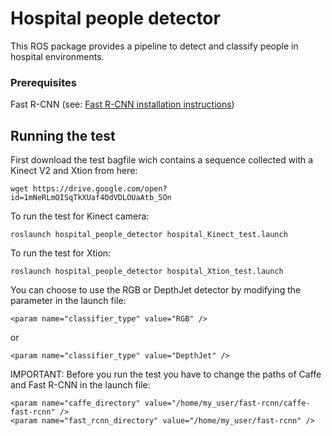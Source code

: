 # Hospital people detector

This ROS package provides a pipeline to detect and classify people in hospital environments.


### Prerequisites

Fast R-CNN (see: [Fast R-CNN installation instructions](https://github.com/rbgirshick/fast-rcnn/blob/master/README.md))


## Running the test

First download the test bagfile wich contains a sequence collected with a Kinect V2 and Xtion from here:
```
wget https://drive.google.com/open?id=1mNeRLmOISqTkXUaf4OdVDLOUaAtb_5On
```

To run the test for Kinect camera:

```
roslaunch hospital_people_detector hospital_Kinect_test.launch
```

To run the test for Xtion:

```
roslaunch hospital_people_detector hospital_Xtion_test.launch
```

You can choose to use the RGB or DepthJet detector by modifying the parameter in the launch file:

```
<param name="classifier_type" value="RGB" />
```
or

```
<param name="classifier_type" value="DepthJet" />
```

IMPORTANT: Before you run the test you have to change the paths of Caffe and Fast R-CNN in the launch file:
```
<param name="caffe_directory" value="/home/my_user/fast-rcnn/caffe-fast-rcnn" />
<param name="fast_rcnn_directory" value="/home/my_user/fast-rcnn" />
```


